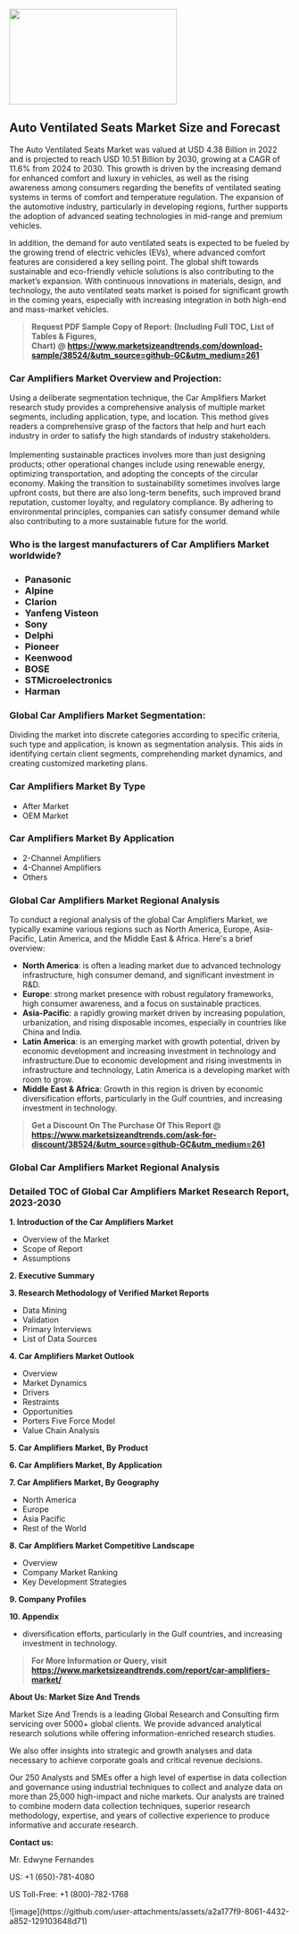 <p><img class="alignnone size-medium wp-image-20088" src="https://ffe5etoiles.com/wp-content/uploads/2024/12/MST1-300x171.png" alt="" width="300" height="171" /></p><h2>Auto Ventilated Seats Market Size and Forecast</h2><p>The Auto Ventilated Seats Market was valued at USD 4.38 Billion in 2022 and is projected to reach USD 10.51 Billion by 2030, growing at a CAGR of 11.6% from 2024 to 2030. This growth is driven by the increasing demand for enhanced comfort and luxury in vehicles, as well as the rising awareness among consumers regarding the benefits of ventilated seating systems in terms of comfort and temperature regulation. The expansion of the automotive industry, particularly in developing regions, further supports the adoption of advanced seating technologies in mid-range and premium vehicles.</p><p>In addition, the demand for auto ventilated seats is expected to be fueled by the growing trend of electric vehicles (EVs), where advanced comfort features are considered a key selling point. The global shift towards sustainable and eco-friendly vehicle solutions is also contributing to the market’s expansion. With continuous innovations in materials, design, and technology, the auto ventilated seats market is poised for significant growth in the coming years, especially with increasing integration in both high-end and mass-market vehicles.</p></p><blockquote id="" class=""><strong>Request PDF Sample Copy of Report: (Including Full TOC, List of Tables &amp; Figures, Chart)&nbsp;@&nbsp;<strong><a href="https://www.marketsizeandtrends.com/download-sample/38524/&utm_source=github-GC&utm_medium=261" target="_blank">https://www.marketsizeandtrends.com/download-sample/38524/&utm_source=github-GC&utm_medium=261</a></strong></strong></blockquote><h3 id="" class="">Car Amplifiers Market&nbsp;Overview and Projection:</h3><p id="" class="">Using a deliberate segmentation technique, the Car Amplifiers Market research study provides a comprehensive analysis of multiple market segments, including application, type, and location. This method gives readers a comprehensive grasp of the factors that help and hurt each industry in order to satisfy the high standards of industry stakeholders. <br /> <br />Implementing sustainable practices involves more than just designing products; other operational changes include using renewable energy, optimizing transportation, and adopting the concepts of the circular economy. Making the transition to sustainability sometimes involves large upfront costs, but there are also long-term benefits, such improved brand reputation, customer loyalty, and regulatory compliance. By adhering to environmental principles, companies can satisfy consumer demand while also contributing to a more sustainable future for the world.</p><h3 id="" class="">Who is the largest manufacturers of&nbsp;Car Amplifiers Market worldwide?</h3><h3 class=""><p><ul><li>Panasonic </li><li> Alpine </li><li> Clarion </li><li> Yanfeng Visteon </li><li> Sony </li><li> Delphi </li><li> Pioneer </li><li> Keenwood </li><li> BOSE </li><li> STMicroelectronics </li><li> Harman</li></ul></p></h3><h3 id="" class="">Global&nbsp;Car Amplifiers Market Segmentation:</h3><p id="" class="">Dividing the market into discrete categories according to specific criteria, such type and application, is known as segmentation analysis. This aids in identifying certain client segments, comprehending market dynamics, and creating customized marketing plans.</p><h3 id="" class="">Car Amplifiers Market&nbsp;By Type</h3><p><p><ul><li>After Market </li><li> OEM Market</p></li></ul></p></p><h3 id="" class="">Car Amplifiers Market&nbsp;By Application</h3><p class=""><p><ul><li>2-Channel Amplifiers </li><li> 4-Channel Amplifiers </li><li> Others</li></ul></p></p><h3 id="" class="">Global Car Amplifiers Market Regional Analysis</h3><p id="" class="">To conduct a regional analysis of the global Car Amplifiers Market, we typically examine various regions such as North America, Europe, Asia-Pacific, Latin America, and the Middle East &amp; Africa. Here's a brief overview:</p><ul><li><strong>North America</strong>: is often a leading market due to advanced technology infrastructure, high consumer demand, and significant investment in R&amp;D.</li><li><strong>Europe</strong>: strong market presence with robust regulatory frameworks, high consumer awareness, and a focus on sustainable practices.</li><li><strong>Asia-Pacific</strong>: a rapidly growing market driven by increasing population, urbanization, and rising disposable incomes, especially in countries like China and India.</li><li><strong>Latin America</strong>: is an emerging market with growth potential, driven by economic development and increasing investment in technology and infrastructure.Due to economic development and rising investments in infrastructure and technology, Latin America is a developing market with room to grow.</li><li><strong>Middle East &amp; Africa</strong>: Growth in this region is driven by economic diversification efforts, particularly in the Gulf countries, and increasing investment in technology.</li></ul><blockquote id="" class=""><strong>Get a Discount On The Purchase Of This Report @ <strong><a href="https://www.marketsizeandtrends.com/ask-for-discount/38524/&utm_source=github-GC&utm_medium=261" target="_blank">https://www.marketsizeandtrends.com/ask-for-discount/38524/&utm_source=github-GC&utm_medium=261</a></strong></strong></blockquote><h3 id="" class="">Global Car Amplifiers Market Regional Analysis</h3><h3 id="" class="">Detailed TOC of Global Car Amplifiers Market Research Report, 2023-2030</h3><p id="" class=""><strong>1. Introduction of the Car Amplifiers Market</strong></p><ul><li>Overview of the Market</li><li>Scope of Report</li><li>Assumptions</li></ul><p id="" class=""><strong>2. Executive Summary</strong></p><p id="" class=""><strong>3. Research Methodology of Verified Market Reports</strong></p><ul><li>Data Mining</li><li>Validation</li><li>Primary Interviews</li><li>List of Data Sources</li></ul><p id="" class=""><strong>4. Car Amplifiers Market Outlook</strong></p><ul><li>Overview</li><li>Market Dynamics</li><li>Drivers</li><li>Restraints</li><li>Opportunities</li><li>Porters Five Force Model</li><li>Value Chain Analysis</li></ul><p id="" class=""><strong>5. Car Amplifiers Market, By Product</strong></p><p id="" class=""><strong>6. Car Amplifiers Market, By Application</strong></p><p id="" class=""><strong>7. Car Amplifiers Market, By Geography</strong></p><ul><li>North America</li><li>Europe</li><li>Asia Pacific</li><li>Rest of the World</li></ul><p id="" class=""><strong>8. Car Amplifiers Market Competitive Landscape</strong></p><ul><li>Overview</li><li>Company Market Ranking</li><li>Key Development Strategies</li></ul><p id="" class=""><strong>9. Company Profiles</strong></p><p id="" class=""><strong>10. Appendix</strong></p><ul><li>diversification efforts, particularly in the Gulf countries, and increasing investment in technology.</li></ul><blockquote id="" class=""><strong>For More Information or Query, visit <strong><strong><a href="https://www.marketsizeandtrends.com/report/car-amplifiers-market/" target="_blank">https://www.marketsizeandtrends.com/report/car-amplifiers-market/</a></strong></strong></strong></blockquote><p id="" class=""><strong>About Us: Market Size And Trends</strong></p><p id="" class="">Market Size And Trends is a leading Global Research and Consulting firm servicing over 5000+ global clients. We provide advanced analytical research solutions while offering information-enriched research studies.</p><p id="" class="">We also offer insights into strategic and growth analyses and data necessary to achieve corporate goals and critical revenue decisions.</p><p id="" class="">Our 250 Analysts and SMEs offer a high level of expertise in data collection and governance using industrial techniques to collect and analyze data on more than 25,000 high-impact and niche markets. Our analysts are trained to combine modern data collection techniques, superior research methodology, expertise, and years of collective experience to produce informative and accurate research.</p><p id="" class=""><strong>Contact us:</strong></p><p id="" class="">Mr. Edwyne Fernandes</p><p id="" class="">US: +1 (650)-781-4080</p><p id="" class="">US Toll-Free: +1 (800)-782-1768</p>
![image](https://github.com/user-attachments/assets/a2a177f9-8061-4432-a852-129103648d71)
